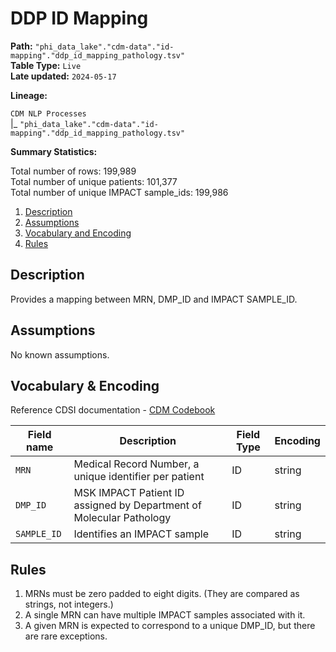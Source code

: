 # DDP ID Mapping 

<b>Path:</b> `"phi_data_lake"."cdm-data"."id-mapping"."ddp_id_mapping_pathology.tsv"` <br/>
<b>Table Type:</b> `Live` <br/>
<b>Late updated:</b> `2024-05-17` <br/>

<b>Lineage:</b> 

`CDM NLP Processes` <br/>
|_ `"phi_data_lake"."cdm-data"."id-mapping"."ddp_id_mapping_pathology.tsv"` <br/>

<b>Summary Statistics:</b>

Total number of rows: 199,989 <br/>
Total number of unique patients: 101,377 <br/>
Total number of unique IMPACT sample_ids: 199,986 <br/>


1. [Description](#description)
2. [Assumptions](#assumptions)
3. [Vocabulary and Encoding](#vocabulary)
3. [Rules](#rules)


## Description <a name="description"></a>

Provides a mapping between MRN, DMP_ID and IMPACT SAMPLE_ID. 

## Assumptions <a name="assumptions"></a>

No known assumptions.


## Vocabulary & Encoding <a name="vocabulary"></a>

Reference CDSI documentation - [CDM Codebook](https://docs.google.com/spreadsheets/d/1po0GdSwqmmXibz4e-7YvTPUbXpi0WYv3c2ImdHXxyuc/edit#gid=187767892)

| **Field name** | **Description** | **Field Type** | **Encoding** |
|---|---|---|---|
| `MRN` | Medical Record Number, a unique identifier per patient  | ID | string |
| `DMP_ID` | MSK IMPACT Patient ID assigned by Department of Molecular Pathology  | ID | string |
| `SAMPLE_ID` | Identifies an IMPACT sample  | ID | string |


## Rules <a name="rules"></a>

1. MRNs must be zero padded to eight digits. (They are compared as strings, not integers.)
2. A single MRN can have multiple IMPACT samples associated with it.
3. A given MRN is expected to correspond to a unique DMP_ID, but there are rare exceptions.



